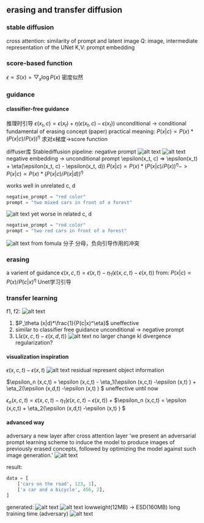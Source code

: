 ## erasing and transfer diffusion
### stable diffusion
cross attention: 
similarity of prompt and latent image
Q: image, intermediate  representation of the UNet
K,V: prompt embedding
### score-based function
$\epsilon \propto S(x)=\bigtriangledown_x \log P(x)$
密度似然
### guidance
#### classifier-free guidance

推理时引导
$\epsilon(x_t, c) = \epsilon(x_t) + \eta(\epsilon(x_t, c) - \epsilon(x_t))$
unconditional -> conditional
fundamental of erasing concept (paper)
practical meaning:
$P(x|c) \propto P(x) * (P(x|c)/P(x))^\eta$
求对x梯度->score function

diffuser库 
Stablediffusion pipeline: negative prompt
![alt text](1.png)
![alt text](2.png)
negative embedding -> unconditional prompt
\epsilon(x_t, c) => \epsilon(x_t) + \eta(\epsilon(x_t, c) - \epsilon(x_t, d))
$P(x|c) \propto P(x) * (P(x|c)/P(x))^\eta
->P(x|c) \propto P(x) * (P(x|c)/P(x|d))^\eta$

works well in unrelated c, d
```python
negative_prompt = "red color"
prompt = "two mixed cars in front of a forest"
```
![alt text](well.png)
yet worse in related c, d
```python
negative_prompt = "red color"
prompt = "two red cars in front of a forest"
```
![alt text](worse.png)
from fomula
分子 分母，负向引导作用的冲突

### erasing
a varient of guidance
$\epsilon (x,c,t) = \epsilon (x,t) - \eta_1(\epsilon (x,c,t) -\epsilon (x,t) )$
from: 
$P(x|c) \propto P(x) / P(c|x)^\eta$
Unet学习引导


### transfer learning
f1, f2:
![alt text](f1.jpg)
1. $P_\theta (x|d)*\frac{1}{P(c|x)^\eta}$
uneffective
2. similar to classifier free guidance
   unconditional -> negative prompt
3. L($\epsilon(x,c,t)-\epsilon(x,d,t)$)
![alt text](n.png)
no larger change
kl divergence regularization?

#### visualization inspiration
$\epsilon (x,c,t) -\epsilon (x,t)$
![alt text](visual.jpg)
residual represent object information

$\epsilon_n (x,c,t) = \epsilon (x,c,t) - \eta_1(\epsilon (x,c,t) -\epsilon (x,t) ) +  \eta_2(\epsilon (x,d,t) -\epsilon (x,t) ) $
uneffective until now

$\epsilon_n (x,c,t) = \epsilon (x,c,t) - \eta_1(\epsilon (x,c,t) -\epsilon (x,t) )$
+
$\epsilon_n (x,c,t) = \epsilon (x,c,t) + \eta_2(\epsilon (x,d,t) -\epsilon (x,t) ) $


#### advanced way
adversary
a new layer after cross attention layer
'we present an adversarial prompt learning scheme to induce the model to produce images of previously erased concepts, followed by optimizing the model against such image generation.'
![alt text](receler.png)

result: 
```python
data = [
    ['cars on the road', 123, 1],
    ['a car and a bicycle', 456, 2],
]
```
generated:
![alt text](test1_0.png)
![alt text](test2_0.png) 
lowweight(12MB) -> ESD(160MB)
long training time (adversary)
![alt text](trainingtime_receler.png)